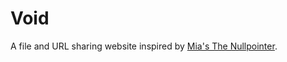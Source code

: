 # Void

A file and URL sharing website inspired by [Mia's The Nullpointer](https://git.0x0.st/mia/0x0).
